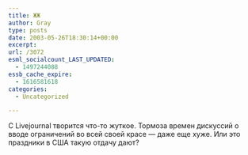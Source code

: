 ```yaml
---
title: ЖЖ
author: Gray
type: posts
date: 2003-05-26T18:30:14+00:00
excerpt:
url: /3072
esml_socialcount_LAST_UPDATED:
  - 1497244088
essb_cache_expire:
  - 1616581618
categories:
  - Uncategorized

---
```








С Livejournal творится что-то жуткое. Тормоза времен дискуссий о вводе ограничений во всей своей красе &#8212; даже еще хуже. Или это праздники в США такую отдачу дают?